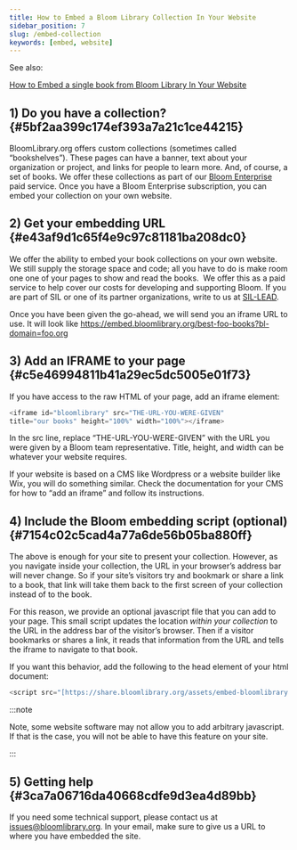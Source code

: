 ```yaml
---
title: How to Embed a Bloom Library Collection In Your Website
sidebar_position: 7
slug: /embed-collection
keywords: [embed, website]
---
```




See also: 


[How to Embed a single book from Bloom Library In Your Website](/embed-single-bloom-library-book)


## 1) Do you have a collection? {#5bf2aa399c174ef393a7a21c1ce44215}


BloomLibrary.org offers custom collections (sometimes called “bookshelves”). These pages can have a banner, text about your organization or project, and links for people to learn more. And, of course, a set of books. We offer these collections as part of our [Bloom Enterprise](/bloom-enterprise-overview) paid service. Once you have a Bloom Enterprise subscription, you can embed your collection on your own website.


## 2) Get your embedding URL {#e43af9d1c65f4e9c97c81181ba208dc0}


We offer the ability to embed your book collections on your own website. We still supply the storage space and code; all you have to do is make room one one of your pages to show and read the books.  We offer this as a paid service to help cover our costs for developing and supporting Bloom. If you are part of SIL or one of its partner organizations, write to us at [SIL-LEAD](https://www.sil-lead.org/contact-us).


Once you have been given the go-ahead, we will send you an iframe URL to use. It will look like https://embed.bloomlibrary.org/best-foo-books?bl-domain=foo.org


## 3) Add an IFRAME to your page {#c5e46994811b41a29ec5dc5005e01f73}


If you have access to the raw HTML of your page, add an iframe element:


```javascript
<iframe id="bloomlibrary" src="THE-URL-YOU-WERE-GIVEN" 
title="our books" height="100%" width="100%"></iframe>
```


In the src line, replace “THE-URL-YOU-WERE-GIVEN” with the URL you were given by a Bloom team representative. Title, height, and width can be whatever your website requires.


If your website is based on a CMS like Wordpress or a website builder like Wix, you will do something similar. Check the documentation for your CMS for how to “add an iframe” and follow its instructions.


## 4) Include the Bloom embedding script (optional) {#7154c02c5cad4a77a6de56b05ba880ff}


The above is enough for your site to present your collection. However, as you navigate inside your collection, the URL in your browser’s address bar will never change. So if your site’s visitors try and bookmark or share a link to a book, that link will take them back to the first screen of your collection instead of to the book.


For this reason, we provide an optional javascript file that you can add to your page. This small script updates the location _within your collection_ to the URL in the address bar of the visitor’s browser. Then if a visitor bookmarks or shares a link, it reads that information from the URL and tells the iframe to navigate to that book.


If you want this behavior, add the following to the head element of your html document:


```javascript
<script src="[https://share.bloomlibrary.org/assets/embed-bloomlibrary.js](https://share.bloomlibrary.org/assets/embed-bloomlibrary.js)"></script>
```


:::note

Note, some website software may not allow you to add arbitrary javascript. If that is the case, you will not be able to have this feature on your site.

:::




## 5) Getting help {#3ca7a06716da40668cdfe9d3ea4d89bb}


If you need some technical support, please contact us at [issues@bloomlibrary.org](mailto:issues@bloomlibrary.org). In your email, make sure to give us a URL to where you have embedded the site.

